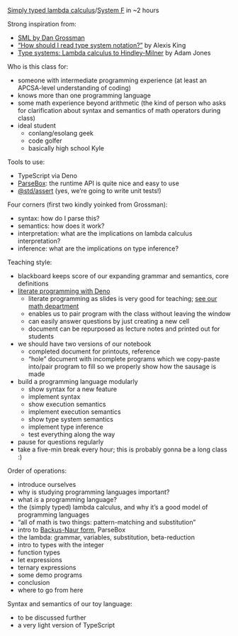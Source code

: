 [Simply typed lambda calculus](https://en.wikipedia.org/wiki/Simply_typed_lambda_calculus)/[System F](https://en.wikipedia.org/wiki/System_F) in \~2 hours

Strong inspiration from:

- [SML by Dan Grossman](https://www.youtube.com/playlist?list=PL-eVNDa9MNJczU4ZjhJDT8rIcCa12DyAx)  
- [“How should I read type system notation?”](https://langdev.stackexchange.com/questions/2692/how-should-i-read-type-system-notation) by Alexis King  
- [Type systems: Lambda calculus to Hindley-Milner](https://www.youtube.com/playlist?list=PLoyEIY-nZq_uipRkxG79uzAgfqDuHzot-) by Adam Jones

Who is this class for:

- someone with intermediate programming experience (at least an APCSA-level understanding of coding)  
- knows more than one programming language  
- some math experience beyond arithmetic (the kind of person who asks for clarification about syntax and semantics of math operators during class)  
- ideal student  
  - conlang/esolang geek  
  - code golfer  
  - basically high school Kyle

Tools to use:

- TypeScript via Deno  
- [ParseBox](https://github.com/sinclairzx81/parsebox): the runtime API is quite nice and easy to use  
- [@std/assert](https://docs.deno.com/runtime/fundamentals/testing/) (yes, we’re going to write unit tests\!)

Four corners (first two kindly yoinked from Grossman):

- syntax: how do I parse this?  
- semantics: how does it work?  
- interpretation: what are the implications on lambda calculus interpretation?  
- inference: what are the implications on type inference?

Teaching style:

- blackboard keeps score of our expanding grammar and semantics, core definitions  
- [literate programming with Deno](https://docs.deno.com/runtime/reference/cli/jupyter/)  
  - literate programming as slides is very good for teaching; [see our math department](https://github.com/mitmath/)  
  - enables us to pair program with the class without leaving the window  
  - can easily answer questions by just creating a new cell  
  - document can be repurposed as lecture notes and printed out for students  
- we should have two versions of our notebook  
  - completed document for printouts, reference  
  - “hole” document with incomplete programs which we copy-paste into/pair program to fill so we properly show how the sausage is made  
- build a programming language modularly  
  - show syntax for a new feature  
  - implement syntax  
  - show execution semantics  
  - implement execution semantics  
  - show type system semantics  
  - implement type inference  
  - test everything along the way  
- pause for questions regularly  
- take a five-min break every hour; this is probably gonna be a long class :)

Order of operations:

- introduce ourselves  
- why is studying programming languages important?  
- what *is* a programming language?  
- the (simply typed) lambda calculus, and why it’s a good model of programming languages  
- “all of math is two things: pattern-matching and substitution”  
- intro to [Backus-Naur form](https://en.wikipedia.org/wiki/Backus%E2%80%93Naur_form), ParseBox  
- the lambda: grammar, variables, substitution, beta-reduction  
- intro to types with the integer  
- function types  
- let expressions  
- ternary expressions  
- some demo programs  
- conclusion  
- where to go from here

Syntax and semantics of our toy language:

- to be discussed further  
- a very light version of TypeScript